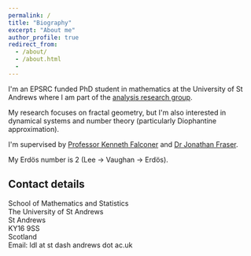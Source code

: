 ```yaml
---
permalink: /
title: "Biography"
excerpt: "About me"
author_profile: true
redirect_from:
  - /about/
  - /about.html
  -
---
```


I'm an EPSRC funded PhD student in mathematics at the University of St Andrews where I am part of the [analysis research group](http://www.mcs.st-andrews.ac.uk/pg/pure/Analysis/).

My research focuses on fractal geometry, but I'm also interested in dynamical systems and number theory (particularly Diophantine approximation).

I'm supervised by [Professor Kenneth Falconer](http://www.mcs.st-and.ac.uk/~kenneth/) and [Dr Jonathan Fraser](http://www.mcs.st-andrews.ac.uk/~jmf32/).

My Erdös number is 2 (Lee → Vaughan → Erdös).

## Contact details

School of Mathematics and Statistics  
The University of St Andrews  
St Andrews  
KY16 9SS  
Scotland  
Email: ldl at st dash andrews dot ac.uk
